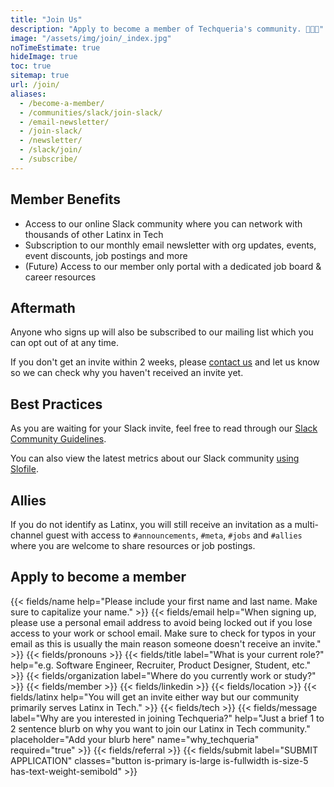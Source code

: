 ```yaml
---
title: "Join Us"
description: "Apply to become a member of Techqueria's community. 🌮➕➕"
image: "/assets/img/join/_index.jpg"
noTimeEstimate: true
hideImage: true
toc: true
sitemap: true
url: /join/
aliases:
  - /become-a-member/
  - /communities/slack/join-slack/
  - /email-newsletter/
  - /join-slack/
  - /newsletter/
  - /slack/join/
  - /subscribe/
---
```


## Member Benefits

- Access to our online Slack community where you can network with thousands of other Latinx in Tech
- Subscription to our monthly email newsletter with org updates, events, event discounts, job postings and more
- (Future) Access to our member only portal with a dedicated job board & career resources

## Aftermath

Anyone who signs up will also be subscribed to our mailing list which you can opt out of at any time.

If you don't get an invite within 2 weeks, please [contact us](/contact) and let us know so we can check why you haven't received an invite yet.

## Best Practices

As you are waiting for your Slack invite, feel free to read through our [Slack Community Guidelines](/slack/community-guidelines/).

You can also view the latest metrics about our Slack community [using Slofile](https://slofile.com/slack/techqueria).

## Allies

If you do not identify as Latinx, you will still receive an invitation as a multi-channel guest with access to `#announcements`, `#meta`, `#jobs` and `#allies` where you are welcome to share resources or job postings.

## Apply to become a member

<form name="Join Slack" method="POST" data-netlify-recaptcha="true" data-netlify="true" action="/success/slack/" class="form--centered mt-2">
  <input type="hidden" aria-label="Subject" name="_subject" value="Techqueria - Join Slack">
  {{< fields/name help="Please include your first name and last name. Make sure to capitalize your name." >}}
  {{< fields/email help="When signing up, please use a personal email address to avoid being locked out if you lose access to your work or school email. Make sure to check for typos in your email as this is usually the main reason someone doesn't receive an invite." >}}
  {{< fields/pronouns >}}
  {{< fields/title label="What is your current role?" help="e.g. Software Engineer, Recruiter, Product Designer, Student, etc." >}}
  {{< fields/organization label="Where do you currently work or study?" >}}
  {{< fields/member >}}
  {{< fields/linkedin >}}
  {{< fields/location >}}
  {{< fields/latinx help="You will get an invite either way but our community primarily serves Latinx in Tech." >}}
  {{< fields/tech >}}
  {{< fields/message label="Why are you interested in joining Techqueria?" help="Just a brief 1 to 2 sentence blurb on why you want to join our Latinx in Tech community." placeholder="Add your blurb here" name="why_techqueria" required="true" >}}
  {{< fields/referral >}}
  {{< fields/submit label="SUBMIT APPLICATION" classes="button is-primary is-large is-fullwidth is-size-5 has-text-weight-semibold" >}}
</form>

